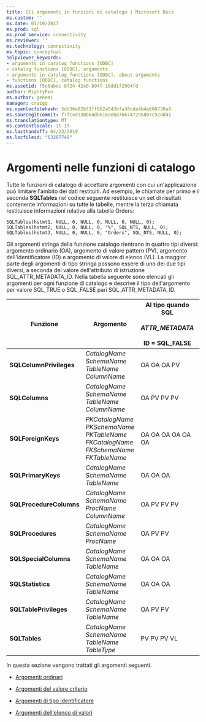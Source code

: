 ```yaml
---
title: Gli argomenti in funzioni di catalogo | Microsoft Docs
ms.custom: ''
ms.date: 01/19/2017
ms.prod: sql
ms.prod_service: connectivity
ms.reviewer: ''
ms.technology: connectivity
ms.topic: conceptual
helpviewer_keywords:
- arguments in catalog functions [ODBC]
- catalog functions [ODBC], arguments
- arguments in catalog functions [ODBC], about arguments
- functions [ODBC], catalog functions
ms.assetid: f5e0abec-8f24-42e0-b94f-16dd1f2004fd
author: MightyPen
ms.author: genemi
manager: craigg
ms.openlocfilehash: 5dd36e82b71ff862a543bfa38cda4b4a660738a8
ms.sourcegitcommit: f7fced330b64d6616aeb8766747295807c92dd41
ms.translationtype: MT
ms.contentlocale: it-IT
ms.lasthandoff: 04/23/2019
ms.locfileid: "63287749"
---
```

# <a name="arguments-in-catalog-functions"></a>Argomenti nelle funzioni di catalogo
Tutte le funzioni di catalogo di accettare argomenti con cui un'applicazione può limitare l'ambito dei dati restituiti. Ad esempio, le chiamate per primo e il seconda **SQLTables** nel codice seguente restituisce un set di risultati contenente informazioni su tutte le tabelle, mentre la terza chiamata restituisce informazioni relative alla tabella Orders:  
  
```  
SQLTables(hstmt1, NULL, 0, NULL, 0, NULL, 0, NULL, 0);  
SQLTables(hstmt2, NULL, 0, NULL, 0, "%", SQL_NTS, NULL, 0);  
SQLTables(hstmt3, NULL, 0, NULL, 0, "Orders", SQL_NTS, NULL, 0);  
```  
  
 Gli argomenti stringa della funzione catalogo rientrano in quattro tipi diversi: argomento ordinario (OA), argomento di valore pattern (PV), argomento dell'identificatore (ID) e argomento di valore di elenco (VL). La maggior parte degli argomenti di tipo stringa possono essere di uno dei due tipi diversi, a seconda del valore dell'attributo di istruzione SQL_ATTR_METADATA_ID. Nella tabella seguente sono elencati gli argomenti per ogni funzione di catalogo e descrive il tipo dell'argomento per valore SQL_TRUE o SQL_FALSE pari SQL_ATTR_METADATA_ID.  
  
|Funzione|Argomento|Al tipo quando SQL _<br /><br /> ATTR_METADATA_<br /><br /> ID = SQL_FALSE|Al tipo quando SQL _<br /><br /> ATTR_METADATA_<br /><br /> ID = SQL_TRUE|  
|--------------|--------------|---------------------------------------------------------------|--------------------------------------------------------------|  
|**SQLColumnPrivileges**|*CatalogName* *SchemaName* *TableName* *ColumnName*|OA OA OA PV|ID ID ID ID|  
|**SQLColumns**|*CatalogName* *SchemaName* *TableName* *ColumnName*|OA PV PV PV|ID ID ID ID|  
|**SQLForeignKeys**|*PKCatalogName* *PKSchemaName* *PKTableName* *FKCatalogName* *FKSchemaName* *FKTableName*|OA OA OA OA OA OA|ID ID ID ID ID ID|  
|**SQLPrimaryKeys**|*CatalogName* *SchemaName* *TableName*|OA OA OA|ID ID ID|  
|**SQLProcedureColumns**|*CatalogName* *SchemaName* *ProcName* *ColumnName*|OA PV PV PV|ID ID ID ID|  
|**SQLProcedures**|*CatalogName* *SchemaName* *ProcName*|OA PV PV|ID ID ID|  
|**SQLSpecialColumns**|*CatalogName* *SchemaName* *TableName*|OA OA OA|ID ID ID|  
|**SQLStatistics**|*CatalogName* *SchemaName* *TableName*|OA OA OA|ID ID ID|  
|**SQLTablePrivileges**|*CatalogName* *SchemaName* *TableName*|OA PV PV|ID ID ID|  
|**SQLTables**|*CatalogName* *SchemaName* *TableName* *TableType*|PV PV PV VL|ID ID ID VL|  
  
 In questa sezione vengono trattati gli argomenti seguenti.  
  
-   [Argomenti ordinari](../../../odbc/reference/develop-app/ordinary-arguments.md)  
  
-   [Argomenti del valore criterio](../../../odbc/reference/develop-app/pattern-value-arguments.md)  
  
-   [Argomenti di tipo identificatore](../../../odbc/reference/develop-app/identifier-arguments.md)  
  
-   [Argomenti dell'elenco di valori](../../../odbc/reference/develop-app/value-list-arguments.md)
